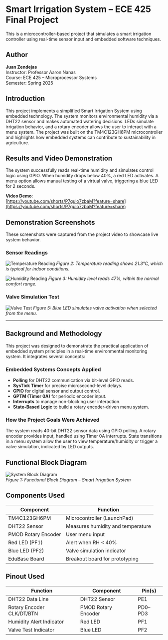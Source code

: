 # Smart Irrigation System – ECE 425 Final Project

This is a microcontroller-based project that simulates a smart irrigation controller using real-time sensor input and embedded software techniques.


## Author

**Juan Zendejas**  
Instructor: Professor Aaron Nanas  
Course: ECE 425 – Microprocessor Systems  
Semester: Spring 2025


## Introduction

This project implements a simplified Smart Irrigation System using embedded technology. The system monitors environmental humidity via a DHT22 sensor and makes automated watering decisions. LEDs simulate irrigation behavior, and a rotary encoder allows the user to interact with a menu system. The project was built on the TM4C123GH6PM microcontroller and highlights how embedded systems can contribute to sustainability in agriculture.


## Results and Video Demonstration

The system successfully reads real-time humidity and simulates control logic using GPIO. When humidity drops below 40%, a red LED activates. A menu option allows manual testing of a virtual valve, triggering a blue LED for 2 seconds.

 **Video Demo**:  
[https://youtube.com/shorts/P7gulo7zbaM?feature=share](https://youtube.com/shorts/P7gulo7zbaM?feature=share)


## Demonstration Screenshots

These screenshots were captured from the project video to showcase live system behavior.

### Sensor Readings
![Temperature Reading](Irrigation_System/Screenshot_20250512_120524_Gallery.jpg)
*Figure 2: Temperature reading shows 21.3°C, which is typical for indoor conditions.*

![Humidity Reading](Irrigation_System/Screenshot_20250512_120555_Gallery.jpg)
*Figure 3: Humidity level reads 47\%, within the normal comfort range.*

### Valve Simulation Test
![Valve Test](Irrigation_System/Screenshot_20250512_120616_Gallery.jpg)
*Figure 5: Blue LED simulates valve activation when selected from the menu.*

---

## Background and Methodology

This project was designed to demonstrate the practical application of embedded system principles in a real-time environmental monitoring system. It integrates several concepts:

### Embedded Systems Concepts Applied
- **Polling** for DHT22 communication via bit-level GPIO reads.
- **SysTick Timer** for precise microsecond-level delays.
- **GPIO** for digital sensor and output control.
- **GPTM (Timer 0A)** for periodic encoder input.
- **Interrupts** to manage non-blocking user interaction.
- **State-Based Logic** to build a rotary encoder-driven menu system.



### How the Project Goals Were Achieved
The system reads 40-bit DHT22 sensor data using GPIO polling. A rotary encoder provides input, handled using Timer 0A interrupts. State transitions in a menu system allow the user to view temperature/humidity or trigger a valve simulation, indicated by LED outputs.



## Functional Block Diagram

![System Block Diagram](Irrigation_System/Block_Diagram.png)  
*Figure 1: Functional Block Diagram – Smart Irrigation System*



## Components Used

| Component            | Function                                |
|---------------------|-----------------------------------------|
| TM4C123GH6PM         | Microcontroller (LaunchPad)             |
| DHT22 Sensor         | Measures humidity and temperature       |
| PMOD Rotary Encoder  | User menu input                         |
| Red LED (PF1)        | Alert when RH < 40%                     |
| Blue LED (PF2)       | Valve simulation indicator              |
| EduBase Board        | Breakout board for prototyping          |



## Pinout Used

| Function                  | Component           | Pin(s)     |
|---------------------------|---------------------|------------|
| DHT22 Data Line           | DHT22 Sensor        | PE1        |
| Rotary Encoder CLK/DT/BTN | PMOD Rotary Encoder | PD0–PD3    |
| Humidity Alert Indicator  | Red LED             | PF1        |
| Valve Test Indicator      | Blue LED            | PF2        |




